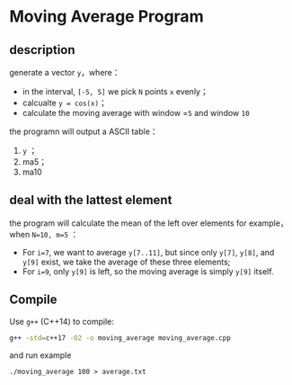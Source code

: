 # Moving Average Program

## description
generate a vector `y`，where：
- in the interval, `[-5, 5]` we pick `N` points  `x` evenly；
- calcualte `y = cos(x)`；
- calculate the moving average with window =`5` and window `10`

the programn will output a ASCII table：
1. `y` ；
2. ma5；
3. ma10

## deal with the lattest element
the program will calculate the mean of the left over elements
for example，when `N=10, m=5` ：  
- For `i=7`, we want to average `y[7..11]`, but since only `y[7]`, `y[8]`, and `y[9]` exist, we take the average of these three elements;
- For `i=9`, only `y[9]` is left, so the moving average is simply `y[9]` itself.



## Compile
Use `g++` (C++14) to compile:
``` bash
g++ -std=c++17 -O2 -o moving_average moving_average.cpp
```

and run example
```
./moving_average 100 > average.txt
```
